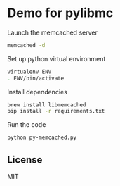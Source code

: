 # Demo for pylibmc

Launch the memcached server
```bash
memcached -d
```

Set up python virtual environment
```bash
virtualenv ENV
. ENV/bin/activate
```

Install dependencies
```bash
brew install libmemcached
pip install -r requirements.txt
```

Run the code
```bash
python py-memcached.py
```

## License
MIT
